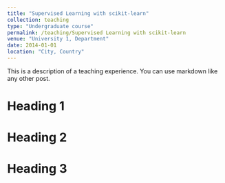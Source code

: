 ```yaml
---
title: "Supervised Learning with scikit-learn"
collection: teaching
type: "Undergraduate course"
permalink: /teaching/Supervised Learning with scikit-learn
venue: "University 1, Department"
date: 2014-01-01
location: "City, Country"
---
```


This is a description of a teaching experience. You can use markdown like any other post.

Heading 1
======

Heading 2
======

Heading 3
======

